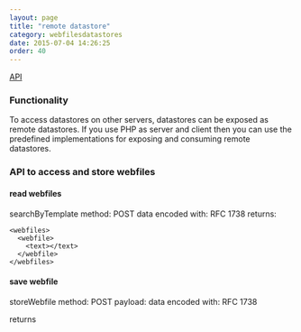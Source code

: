 ```yaml
---
layout: page
title: "remote datastore"
category: webfilesdatastores
date: 2015-07-04 14:26:25
order: 40
---
```


[API](http://sebastianmonzel.github.io/webfiles-framework-php-api/class-webfilesframework.core.datastore.types.remote.MRemoteDatastore.html)

### Functionality

To access datastores on other servers, datastores can be exposed as remote datastores. If you use PHP as server and client then you can use the predefined implementations for exposing and consuming remote datastores.

### API to access and store webfiles

#### read webfiles
searchByTemplate
method: POST
data encoded with: RFC 1738
returns:
````
<webfiles>
  <webfile>
    <text></text>
  </webfile>
</webfiles>
````

#### save webfile
storeWebfile
method: POST
payload:
data encoded with: RFC 1738

returns

